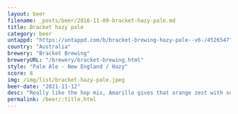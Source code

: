 ```yaml
---
layout: beer
filename: _posts/beer/2016-11-09-bracket-hazy-pale.md
title: Bracket hazy pale
category: beer
untappd: "https://untappd.com/b/bracket-brewing-hazy-pale--v6-/4526547"
country: "Australia"
brewery: "Bracket Brewing"
breweryURL: "/brewery/bracket-brewing.html"
style: "Pale Ale - New England / Hazy"
score: 8
img: /img/list/bracket-hazy-pale.jpeg
beer-date: "2021-11-12"
desc: "Really like the hop mix, Amarillo gives that orange zest with some citrus from the citra. Smell is fantastic"
permalink: /beer/:title.html
---
```

